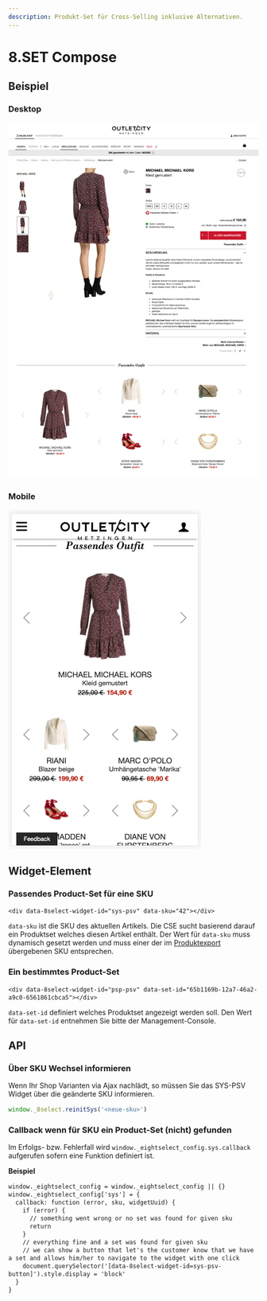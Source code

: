 ```yaml
---
description: Produkt-Set für Cross-Selling inklusive Alternativen.
---
```


# 8.SET Compose

## Beispiel

### Desktop

![](../../.gitbook/assets/8.set-compose-desktop.png)

### Mobile

![](../../.gitbook/assets/8.set-compose-mobile.png)

## Widget-Element

### Passendes Product-Set für eine SKU

```markup
<div data-8select-widget-id="sys-psv" data-sku="42"></div>
```

`data-sku` ist die SKU des aktuellen Artikels. Die CSE sucht basierend darauf ein Produktset welches diesen Artikel enthält. Der Wert für `data-sku` muss dynamisch gesetzt werden und muss einer der im [Produktexport]() übergebenen SKU entsprechen.

### Ein bestimmtes Product-Set

```markup
<div data-8select-widget-id="psp-psv" data-set-id="65b1169b-12a7-46a2-a9c0-6561861cbca5"></div>
```

`data-set-id` definiert welches Produktset angezeigt werden soll. Den Wert für `data-set-id` entnehmen Sie bitte der Management-Console.

## API

### Über SKU Wechsel informieren

Wenn Ihr Shop Varianten via Ajax nachlädt, so müssen Sie das SYS-PSV Widget über die geänderte SKU informieren.

```javascript
window._8select.reinitSys('<neue-sku>')
```

### Callback wenn für SKU ein Product-Set \(nicht\) gefunden

Im Erfolgs- bzw. Fehlerfall wird `window._eightselect_config.sys.callback` aufgerufen sofern eine Funktion definiert ist.

**Beispiel**

```text
window._eightselect_config = window._eightselect_config || {}
window._eightselect_config['sys'] = {
  callback: function (error, sku, widgetUuid) {
    if (error) {
      // something went wrong or no set was found for given sku
      return
    }
    // everything fine and a set was found for given sku
    // we can show a button that let's the customer know that we have a set and allows him/her to navigate to the widget with one click
    document.querySelector('[data-8select-widget-id=sys-psv-button]').style.display = 'block'
  }
}
```


